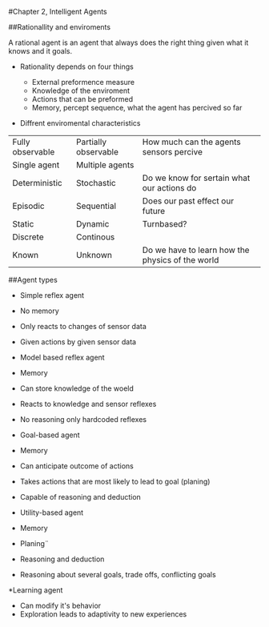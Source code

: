 #Chapter 2, Intelligent Agents

##Rationallity and enviroments

 A rational agent is an agent that always does the right thing given what it knows and it goals.

* Rationality depends on four things
  * External preformence measure
  * Knowledge of the enviroment
  * Actions that can be preformed
  * Memory, percept sequence, what the agent has percived so far

* Diffrent enviromental characteristics 

|   |   |   |
|---|---|---|
|Fully observable|Partially observable|How much can the agents sensors percive|
|Single agent|Multiple agents||
|Deterministic|Stochastic|Do we know for sertain what our actions do|
|Episodic|Sequential|Does our past effect our future|
|Static|Dynamic|Turnbased?|
|Discrete|Continous||
|Known|Unknown|Do we have to learn how the physics of the world|

##Agent types

* Simple reflex agent
 * No memory
 * Only reacts to changes of sensor data
 * Given actions by given sensor data
 
* Model based reflex agent
 * Memory
 * Can store knowledge of the woeld
 * Reacts to knowledge and sensor reflexes
 * No reasoning only hardcoded reflexes
 
* Goal-based agent
 * Memory
 * Can anticipate outcome of actions
 * Takes actions that are most likely to lead to goal (planing)
 * Capable of reasoning and deduction

* Utility-based agent
 * Memory 
 * Planing¨
 * Reasoning and deduction
 * Reasoning about several goals, trade offs, conflicting goals
 
*Learning agent
 * Can modify it's behavior 
 * Exploration leads to adaptivity to new experiences

